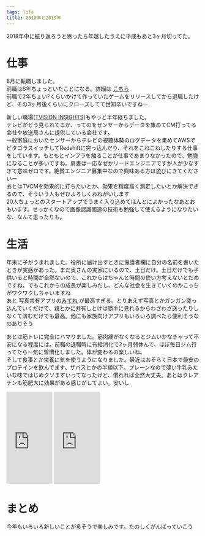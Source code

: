 ```yaml
---
tags: life
title: 2018年と2019年
---
```


2018年中に振り返ろうと思ったら年越したうえに平成もあと3ヶ月切ってた。

# 仕事

8月に転職しました。  
前職は6年ちょっといたことになる。詳細は [こちら](https://taross-f.github.io/%E6%A0%AA%E5%BC%8F%E4%BC%9A%E7%A4%BEgloops%E3%82%92%E9%80%80%E8%81%B7%E3%81%97%E3%81%9F/)  
前職で2年ちょい?くらいかけて作っていたゲームをリリースしてから退職したけど、その3ヶ月後くらいにクローズしてて世知辛いですねー   



新しい職場([TVISION INSIGHTS](https://tvisioninsights.co.jp/))もやっと半年経ちました。  
テレビがどう見られてるか、ってのをセンサーからデータを集めてCM打ってる会社や放送局さんに提供している会社です。  
一般家庭においたセンサーからテレビの視聴体勢のログデータを集めてAWSでピタゴラスイッチしてRedshiftに突っ込んだり、それをこねこねしたりする仕事をしています。もともとインフラを触ることが仕事であまりなかったので、勉強になることが多いですね。肩書は一応なぜかリードエンジニアですが人が少なすぎて意味ゼロです。絶賛エンジニア募集中なので興味ある方は遊びにきてくださいー     
あとはTVCMを効果的に打ちたいとか、効果を精度高く測定したいとか解決できるので、そういう人もぜひよろしくおねがいします  
20人ちょっとのスタートアップでうまく入り込めてほんとによかったなあとおもいます。せっかくなので画像認識関連の技術も勉強して使えるようになりたいな、なんて思ったりも。  


# 生活
年末に子がうまれました。役所に届け出すときに保護者欄に自分の名前を書いたときが実感があった。まだ奥さんの実家にいるので、土日だけ。土日だけでも子供いると時間が全然ないので、これからはちゃんと時間の使い方考えないとだめですね。でもこれからの成長が楽しみだし、どんな社会を生きていくのかこっちがワクワクしちゃいますね  
あと 写真共有アプリの[みてね](https://mitene.us/) が最高すぎる。とりあえず写真とかガンガン突っ込んでいくだけで、親とかに共有しとけば勝手に見れるからわざわざ送ったりしなくて済むだけでも最高。他にも家族向けアプリもいろいろ調べたら便利そうなのありそう

あとは筋トレに完全にハマりました。筋肉痛がなくなるとジムいかなきゃって不安になる程度には。前職の退職時に有給消化で2ヶ月弱休んで、ほぼ毎日ジム行ってたら一気に習慣化しました。体が変わるの楽しいね。  
そして食事とか栄養に気を使うようになりました。最近はおそらく日本で最安のプロテインを飲んでます。ザバスとかの半額以下。プレーンなので薄い牛乳みたいな味ではじめクソまずいってなったけど、慣れれば全然大丈夫。あとはクレアチンも筋肥大に効果がある感じがしてよい。安いし  
<iframe style="width:120px;height:240px;" marginwidth="0" marginheight="0" scrolling="no" frameborder="0" src="https://rcm-fe.amazon-adsystem.com/e/cm?ref=qf_sp_asin_til&t=tarossf-22&m=amazon&o=9&p=8&l=as1&IS2=1&detail=1&asins=B013QHNUNC&linkId=b7030d068052768211549ae6b189315d&bc1=000000&lt1=_blank&fc1=333333&lc1=0066c0&bg1=ffffff&f=ifr">
    </iframe>
<iframe style="width:120px;height:240px;" marginwidth="0" marginheight="0" scrolling="no" frameborder="0" src="https://rcm-fe.amazon-adsystem.com/e/cm?ref=qf_sp_asin_til&t=tarossf-22&m=amazon&o=9&p=8&l=as1&IS2=1&detail=1&asins=B002DYIZEO&linkId=ff9f4c152ba4f7628a4f5fd1a36d30de&bc1=000000&lt1=_blank&fc1=333333&lc1=0066c0&bg1=ffffff&f=ifr">
    </iframe>

# まとめ
今年もいろいろ新しいことが多そうで楽しみです。たのしくがんばっていこう


